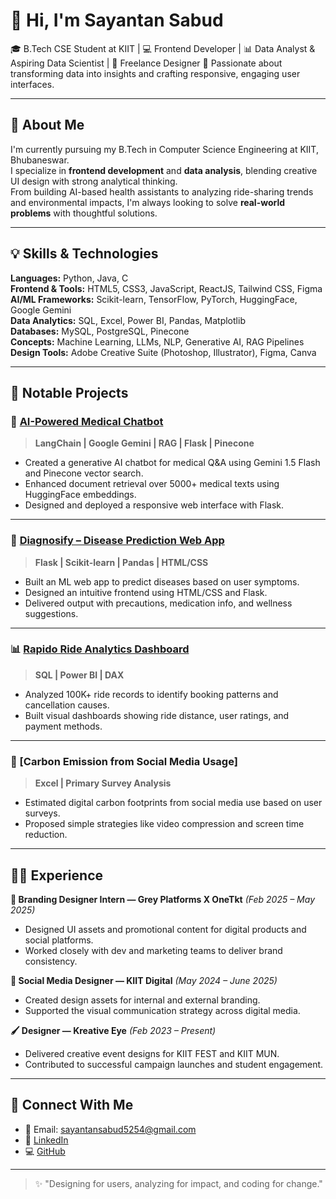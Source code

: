 # 👋 Hi, I'm Sayantan Sabud

🎓 B.Tech CSE Student at KIIT | 💻 Frontend Developer | 📊 Data Analyst & Aspiring Data Scientist | 🎨 Freelance Designer
🚀 Passionate about transforming data into insights and crafting responsive, engaging user interfaces.

---

## 🧠 About Me

I'm currently pursuing my B.Tech in Computer Science Engineering at KIIT, Bhubaneswar.  
I specialize in **frontend development** and **data analysis**, blending creative UI design with strong analytical thinking.  
From building AI-based health assistants to analyzing ride-sharing trends and environmental impacts, I'm always looking to solve **real-world problems** with thoughtful solutions.

---

## 💡 Skills & Technologies

**Languages:** Python, Java, C  
**Frontend & Tools:** HTML5, CSS3, JavaScript, ReactJS, Tailwind CSS, Figma  
**AI/ML Frameworks:** Scikit-learn, TensorFlow, PyTorch, HuggingFace, Google Gemini  
**Data Analytics:** SQL, Excel, Power BI, Pandas, Matplotlib  
**Databases:** MySQL, PostgreSQL, Pinecone  
**Concepts:** Machine Learning, LLMs, NLP, Generative AI, RAG Pipelines  
**Design Tools:** Adobe Creative Suite (Photoshop, Illustrator), Figma, Canva

---

## 📌 Notable Projects

### 🤖 [AI-Powered Medical Chatbot](https://github.com/Sayantansabud/Medical-Chatbot-Generative-AI)
> **LangChain | Google Gemini | RAG | Flask | Pinecone**

- Created a generative AI chatbot for medical Q&A using Gemini 1.5 Flash and Pinecone vector search.
- Enhanced document retrieval over 5000+ medical texts using HuggingFace embeddings.
- Designed and deployed a responsive web interface with Flask.

---

### 🧠 [Diagnosify – Disease Prediction Web App](https://github.com/Sayantansabud/Diagnosify-Disease-Prediction-Model)
> **Flask | Scikit-learn | Pandas | HTML/CSS**

- Built an ML web app to predict diseases based on user symptoms.
- Designed an intuitive frontend using HTML/CSS and Flask.
- Delivered output with precautions, medication info, and wellness suggestions.

---

### 📊 [Rapido Ride Analytics Dashboard](https://github.com/Sayantansabud/Rapido-Dashboard)
> **SQL | Power BI | DAX**

- Analyzed 100K+ ride records to identify booking patterns and cancellation causes.
- Built visual dashboards showing ride distance, user ratings, and payment methods.

---

### 🌱 [Carbon Emission from Social Media Usage]
> **Excel | Primary Survey Analysis**

- Estimated digital carbon footprints from social media use based on user surveys.
- Proposed simple strategies like video compression and screen time reduction.

---

## 👨‍💼 Experience

**🎨 Branding Designer Intern — Grey Platforms X OneTkt** *(Feb 2025 – May 2025)*  
- Designed UI assets and promotional content for digital products and social platforms.  
- Worked closely with dev and marketing teams to deliver brand consistency.

**📱 Social Media Designer — KIIT Digital** *(May 2024 – June 2025)*  
- Created design assets for internal and external branding.  
- Supported the visual communication strategy across digital media.

**🖌️ Designer — Kreative Eye** *(Feb 2023 – Present)*  
- Delivered creative event designs for KIIT FEST and KIIT MUN.  
- Contributed to successful campaign launches and student engagement.

---

## 🔗 Connect With Me

- 📧 Email: [sayantansabud5254@gmail.com](mailto:sayantansabud5254@gmail.com)  
- 🔗 [LinkedIn](https://www.linkedin.com/in/sayantansabud)  
- 💻 [GitHub](https://github.com/Sayantansabud)

---

> ✨ "Designing for users, analyzing for impact, and coding for change."
